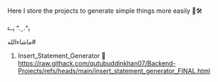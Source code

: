 Here I store the projects to generate simple things more easily 🤔🛠️

ᓚ₍ ^. ̫ .^₎

ماشاءالله#

1. Insert_Statement_Generator 🔗 https://raw.githack.com/qutubuddinkhan07/Backend-Projects/refs/heads/main/insert_statement_generator_FINAL.html
